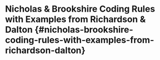 # **Nicholas &amp; Brookshire Coding Rules with Examples from Richardson &amp; Dalton** {#nicholas-brookshire-coding-rules-with-examples-from-richardson-dalton}